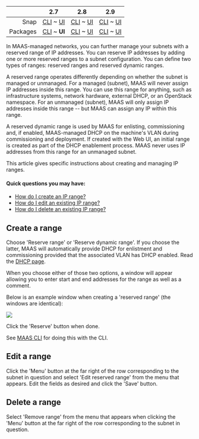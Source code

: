 <!-- deb-2-7-cli
||2.7|2.8|2.9|
|-----:|:-----:|:-----:|:-----:|
|Snap|[CLI](/t/ip-ranges-snap-2-7-cli/2754) ~ [UI](/t/ip-ranges-snap-2-7-ui/2755)|[CLI](/t/ip-ranges-snap-2-8-cli/2756) ~ [UI](/t/ip-ranges-snap-2-8-ui/2757)|[CLI](/t/ip-ranges-snap-2-9-cli/2758) ~ [UI](/t/ip-ranges-snap-2-9-ui/2759)|
|Packages|**CLI** ~ [UI](/t/ip-ranges-deb-2-7-ui/2761)|[CLI](/t/ip-ranges-deb-2-8-cli/2762) ~ [UI](/t/ip-ranges-deb-2-8-ui/2763)|[CLI](/t/ip-ranges-deb-2-9-cli/2764) ~ [UI](/t/ip-ranges-deb-2-9-ui/2765)|
 deb-2-7-cli -->

||2.7|2.8|2.9|
|-----:|:-----:|:-----:|:-----:|
|Snap|[CLI](/t/ip-ranges-snap-2-7-cli/2754) ~ [UI](/t/ip-ranges-snap-2-7-ui/2755)|[CLI](/t/ip-ranges-snap-2-8-cli/2756) ~ [UI](/t/ip-ranges-snap-2-8-ui/2757)|[CLI](/t/ip-ranges-snap-2-9-cli/2758) ~ [UI](/t/ip-ranges-snap-2-9-ui/2759)|
|Packages|[CLI](/t/ip-ranges-deb-2-7-cli/2760) ~ **UI**|[CLI](/t/ip-ranges-deb-2-8-cli/2762) ~ [UI](/t/ip-ranges-deb-2-8-ui/2763)|[CLI](/t/ip-ranges-deb-2-9-cli/2764) ~ [UI](/t/ip-ranges-deb-2-9-ui/2765)|

<!-- deb-2-8-cli
||2.7|2.8|2.9|
|-----:|:-----:|:-----:|:-----:|
|Snap|[CLI](/t/ip-ranges-snap-2-7-cli/2754) ~ [UI](/t/ip-ranges-snap-2-7-ui/2755)|[CLI](/t/ip-ranges-snap-2-8-cli/2756) ~ [UI](/t/ip-ranges-snap-2-8-ui/2757)|[CLI](/t/ip-ranges-snap-2-9-cli/2758) ~ [UI](/t/ip-ranges-snap-2-9-ui/2759)|
|Packages|[CLI](/t/ip-ranges-deb-2-7-cli/2760) ~ [UI](/t/ip-ranges-deb-2-7-ui/2761)||**CLI** ~ [UI](/t/ip-ranges-deb-2-8-ui/2763)|[CLI](/t/ip-ranges-deb-2-9-cli/2764) ~ [UI](/t/ip-ranges-deb-2-9-ui/2765)|
 deb-2-8-cli -->

<!-- deb-2-8-ui
||2.7|2.8|2.9|
|-----:|:-----:|:-----:|:-----:|
|Snap|[CLI](/t/ip-ranges-snap-2-7-cli/2754) ~ [UI](/t/ip-ranges-snap-2-7-ui/2755)|[CLI](/t/ip-ranges-snap-2-8-cli/2756) ~ [UI](/t/ip-ranges-snap-2-8-ui/2757)|[CLI](/t/ip-ranges-snap-2-9-cli/2758) ~ [UI](/t/ip-ranges-snap-2-9-ui/2759)|
|Packages|[CLI](/t/ip-ranges-deb-2-7-cli/2760) ~ [UI](/t/ip-ranges-deb-2-7-ui/2761)|[CLI](/t/ip-ranges-deb-2-8-cli/2762) ~ **UI**|[CLI](/t/ip-ranges-deb-2-9-cli/2764) ~ [UI](/t/ip-ranges-deb-2-9-ui/2765)|
 deb-2-8-ui -->

<!-- deb-2-9-cli
||2.7|2.8|2.9|
|-----:|:-----:|:-----:|:-----:|
|Snap|[CLI](/t/ip-ranges-snap-2-7-cli/2754) ~ [UI](/t/ip-ranges-snap-2-7-ui/2755)|[CLI](/t/ip-ranges-snap-2-8-cli/2756) ~ [UI](/t/ip-ranges-snap-2-8-ui/2757)|[CLI](/t/ip-ranges-snap-2-9-cli/2758) ~ [UI](/t/ip-ranges-snap-2-9-ui/2759)|
|Packages|[CLI](/t/ip-ranges-deb-2-7-cli/2760) ~ [UI](/t/ip-ranges-deb-2-7-ui/2761)|[CLI](/t/ip-ranges-deb-2-8-cli/2762) ~ [UI](/t/ip-ranges-deb-2-8-ui/2763)||**CLI** ~ [UI](/t/ip-ranges-deb-2-9-ui/2765)|
 deb-2-9-cli -->

<!-- deb-2-9-ui
||2.7|2.8|2.9|
|-----:|:-----:|:-----:|:-----:|
|Snap|[CLI](/t/ip-ranges-snap-2-7-cli/2754) ~ [UI](/t/ip-ranges-snap-2-7-ui/2755)|[CLI](/t/ip-ranges-snap-2-8-cli/2756) ~ [UI](/t/ip-ranges-snap-2-8-ui/2757)|[CLI](/t/ip-ranges-snap-2-9-cli/2758) ~ [UI](/t/ip-ranges-snap-2-9-ui/2759)|
|Packages|[CLI](/t/ip-ranges-deb-2-7-cli/2760) ~ [UI](/t/ip-ranges-deb-2-7-ui/2761)|[CLI](/t/ip-ranges-deb-2-8-cli/2762) ~ [UI](/t/ip-ranges-deb-2-8-ui/2763)|[CLI](/t/ip-ranges-deb-2-9-cli/2764) ~ **UI**|
 deb-2-9-ui -->

<!-- snap-2-7-cli
||2.7|2.8|2.9|
|-----:|:-----:|:-----:|:-----:|
|Snap|**CLI** ~ [UI](/t/ip-ranges-snap-2-7-ui/2755)|[CLI](/t/ip-ranges-snap-2-8-cli/2756) ~ [UI](/t/ip-ranges-snap-2-8-ui/2757)|[CLI](/t/ip-ranges-snap-2-9-cli/2758) ~ [UI](/t/ip-ranges-snap-2-9-ui/2759)|
|Packages|[CLI](/t/ip-ranges-deb-2-7-cli/2760) ~ [UI](/t/ip-ranges-deb-2-7-ui/2761)|[CLI](/t/ip-ranges-deb-2-8-cli/2762) ~ [UI](/t/ip-ranges-deb-2-8-ui/2763)|[CLI](/t/ip-ranges-deb-2-9-cli/2764) ~ [UI](/t/ip-ranges-deb-2-9-ui/2765)|
 snap-2-7-cli -->

<!-- snap-2-7-ui
||2.7|2.8|2.9|
|-----:|:-----:|:-----:|:-----:|
|Snap|[CLI](/t/ip-ranges-snap-2-7-cli/2754) ~ **UI**|[CLI](/t/ip-ranges-snap-2-8-cli/2756) ~ [UI](/t/ip-ranges-snap-2-8-ui/2757)|[CLI](/t/ip-ranges-snap-2-9-cli/2758) ~ [UI](/t/ip-ranges-snap-2-9-ui/2759)|
|Packages|[CLI](/t/ip-ranges-deb-2-7-cli/2760) ~ [UI](/t/ip-ranges-deb-2-7-ui/2761)|[CLI](/t/ip-ranges-deb-2-8-cli/2762) ~ [UI](/t/ip-ranges-deb-2-8-ui/2763)|[CLI](/t/ip-ranges-deb-2-9-cli/2764) ~ [UI](/t/ip-ranges-deb-2-9-ui/2765)|
 snap-2-7-ui -->

<!-- snap-2-8-cli
||2.7|2.8|2.9|
|-----:|:-----:|:-----:|:-----:|
|Snap|[CLI](/t/ip-ranges-snap-2-7-cli/2754) ~ [UI](/t/ip-ranges-snap-2-7-ui/2755)||**CLI** ~ [UI](/t/ip-ranges-snap-2-8-ui/2757)|[CLI](/t/ip-ranges-snap-2-9-cli/2758) ~ [UI](/t/ip-ranges-snap-2-9-ui/2759)|
|Packages|[CLI](/t/ip-ranges-deb-2-7-cli/2760) ~ [UI](/t/ip-ranges-deb-2-7-ui/2761)|[CLI](/t/ip-ranges-deb-2-8-cli/2762) ~ [UI](/t/ip-ranges-deb-2-8-ui/2763)|[CLI](/t/ip-ranges-deb-2-9-cli/2764) ~ [UI](/t/ip-ranges-deb-2-9-ui/2765)|
 snap-2-8-cli -->

<!-- snap-2-8-ui
||2.7|2.8|2.9|
|-----:|:-----:|:-----:|:-----:|
|Snap|[CLI](/t/ip-ranges-snap-2-7-cli/2754) ~ [UI](/t/ip-ranges-snap-2-7-ui/2755)|[CLI](/t/ip-ranges-snap-2-8-cli/2756) ~ **UI**|[CLI](/t/ip-ranges-snap-2-9-cli/2758) ~ [UI](/t/ip-ranges-snap-2-9-ui/2759)|
|Packages|[CLI](/t/ip-ranges-deb-2-7-cli/2760) ~ [UI](/t/ip-ranges-deb-2-7-ui/2761)|[CLI](/t/ip-ranges-deb-2-8-cli/2762) ~ [UI](/t/ip-ranges-deb-2-8-ui/2763)|[CLI](/t/ip-ranges-deb-2-9-cli/2764) ~ [UI](/t/ip-ranges-deb-2-9-ui/2765)|
 snap-2-8-ui -->

<!-- snap-2-9-cli
||2.7|2.8|2.9|
|-----:|:-----:|:-----:|:-----:|
|Snap|[CLI](/t/ip-ranges-snap-2-7-cli/2754) ~ [UI](/t/ip-ranges-snap-2-7-ui/2755)|[CLI](/t/ip-ranges-snap-2-8-cli/2756) ~ [UI](/t/ip-ranges-snap-2-8-ui/2757)||**CLI** ~ [UI](/t/ip-ranges-snap-2-9-ui/2759)|
|Packages|[CLI](/t/ip-ranges-deb-2-7-cli/2760) ~ [UI](/t/ip-ranges-deb-2-7-ui/2761)|[CLI](/t/ip-ranges-deb-2-8-cli/2762) ~ [UI](/t/ip-ranges-deb-2-8-ui/2763)|[CLI](/t/ip-ranges-deb-2-9-cli/2764) ~ [UI](/t/ip-ranges-deb-2-9-ui/2765)|
 snap-2-9-cli -->

<!-- snap-2-9-ui
||2.7|2.8|2.9|
|-----:|:-----:|:-----:|:-----:|
|Snap|[CLI](/t/ip-ranges-snap-2-7-cli/2754) ~ [UI](/t/ip-ranges-snap-2-7-ui/2755)|[CLI](/t/ip-ranges-snap-2-8-cli/2756) ~ [UI](/t/ip-ranges-snap-2-8-ui/2757)|[CLI](/t/ip-ranges-snap-2-9-cli/2758) ~ **UI**|
|Packages|[CLI](/t/ip-ranges-deb-2-7-cli/2760) ~ [UI](/t/ip-ranges-deb-2-7-ui/2761)|[CLI](/t/ip-ranges-deb-2-8-cli/2762) ~ [UI](/t/ip-ranges-deb-2-8-ui/2763)|[CLI](/t/ip-ranges-deb-2-9-cli/2764) ~ [UI](/t/ip-ranges-deb-2-9-ui/2765)|
 snap-2-9-ui -->

In MAAS-managed networks, you can further manage your subnets with a reserved range of IP addresses.  You can reserve IP addresses by adding one or more reserved ranges to a subnet configuration. You can define two types of ranges: reserved ranges and reserved dynamic ranges.  

A reserved range operates differently depending on whether the subnet is managed or unmanaged.  For a managed (subnet), MAAS will never assign IP addresses inside this range.  You can use this range for anything, such as infrastructure systems, network hardware, external DHCP, or an OpenStack namespace.  For an unmanaged (subnet), MAAS will only assign IP addresses inside this range -- but MAAS can assign any IP within this range.

A reserved dynamic range is used by MAAS for enlisting, commissioning and, if enabled, MAAS-managed DHCP on the machine's VLAN during commissioning and deployment. If created with the Web UI, an initial range is created as part of the DHCP enablement process. MAAS never uses IP addresses from this range for an unmanaged subnet.

This article gives specific instructions about creating and managing IP ranges.

#### Quick questions you may have:

* [How do I create an IP range?](/t/ip-ranges/760#heading--create-a-range)
* [How do I edit an existing IP range?](/t/ip-ranges/760#heading--edit-a-range)
* [How do I delete an existing IP range?](/t/ip-ranges/760#heading--delete-a-range)

<h2 id="heading--create-a-range">Create a range</h2>

Choose 'Reserve range' or 'Reserve dynamic range'. If you choose the latter, MAAS will automatically provide DHCP for enlistment and commissioning provided that the associated VLAN has DHCP enabled. Read the [DHCP page](/t/managing-dhcp/759).

When you choose either of those two options, a window will appear allowing you to enter start and end addresses for the range as well as a comment.

Below is an example window when creating a 'reserved range' (the windows are identical):

<a href="https://assets.ubuntu.com/v1/be85b7d6-installconfig-network-ipranges__2.4_add-reserved-iprange.png" target = "_blank"><img src="https://assets.ubuntu.com/v1/be85b7d6-installconfig-network-ipranges__2.4_add-reserved-iprange.png"></a>

Click the 'Reserve' button when done.

See [MAAS CLI](/t/common-cli-tasks/794#heading--create-a-reserved-ip-range) for doing this with the CLI.

<h2 id="heading--edit-a-range">Edit a range</h2>

Click the 'Menu' button at the far right of the row corresponding to the subnet in question and select 'Edit reserved range' from the menu that appears. Edit the fields as desired and click the 'Save' button.

<h2 id="heading--delete-a-range">Delete a range</h2>

Select 'Remove range' from the menu that appears when clicking the 'Menu' button at the far right of the row corresponding to the subnet in question.

<!-- LINKS -->